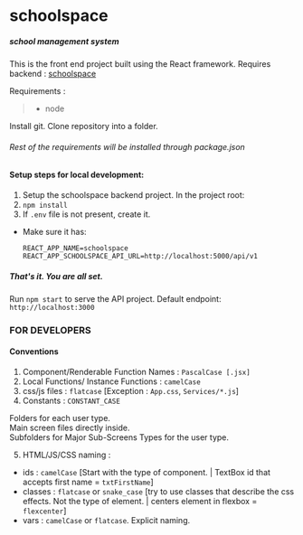 # schoolspace 

##### school management system

This is the front end project built using the React framework.
Requires backend : [schoolspace](https://github.com/duttasamd/schoolspace)

Requirements :
> - node

Install git.
Clone repository into a folder.

###### Rest of the requirements will be installed through package.json

#### Setup steps for local development:
1. Setup the schoolspace backend project.
In the project root:
2. `npm install`
3. If `.env` file is not present, create it.
  * Make sure it has:
    ```
    REACT_APP_NAME=schoolspace
    REACT_APP_SCHOOLSPACE_API_URL=http://localhost:5000/api/v1
    ```
    
##### That's it. You are all set.

Run `npm start` to serve the API project. Default endpoint: `http://localhost:3000`


### FOR DEVELOPERS

#### Conventions

1. Component/Renderable Function Names : `PascalCase [.jsx]`
2. Local Functions/ Instance Functions : `camelCase`
3. css/js files : `flatcase` [Exception : `App.css`, `Services/*.js`]
4. Constants : `CONSTANT_CASE`


Folders for each user type.  
Main screen files directly inside.  
Subfolders for Major Sub-Screens Types for the user type.

5. HTML/JS/CSS naming :
  * ids : `camelCase` [Start with the type of component. | TextBox id that accepts first name = `txtFirstName`]
  * classes : `flatcase` or `snake_case` [try to use classes that describe the css effects. Not the type of element. | centers element in flexbox = `flexcenter`]
  * vars : `camelCase` or `flatcase`. Explicit naming.

